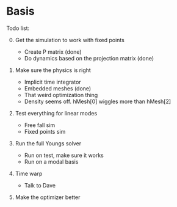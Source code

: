 # Basis

Todo list:

0. Get the simulation to work with fixed points
      - Create P matrix (done)
      - Do dynamics based on the projection matrix (done)


1. Make sure the physics is right
     - Implicit time integrator
     - Embedded meshes (done)
     - That weird optimization thing
     - Density seems off. hMesh[0] wiggles more than hMesh[2]

3. Test everything for linear modes
    - Free fall sim
    - Fixed points sim

4. Run the full Youngs solver
    - Run on test, make sure it works
    - Run on a modal basis

5. Time warp
    - Talk to Dave

6. Make the optimizer better
